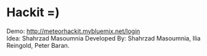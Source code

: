 # Hackit =)
Demo:
http://meteorhackit.mybluemix.net/login </br>
Idea: Shahrzad Masoumnia
Developed By: Shahrzad Masoumnia, Ilia Reingold, Peter Baran. 

